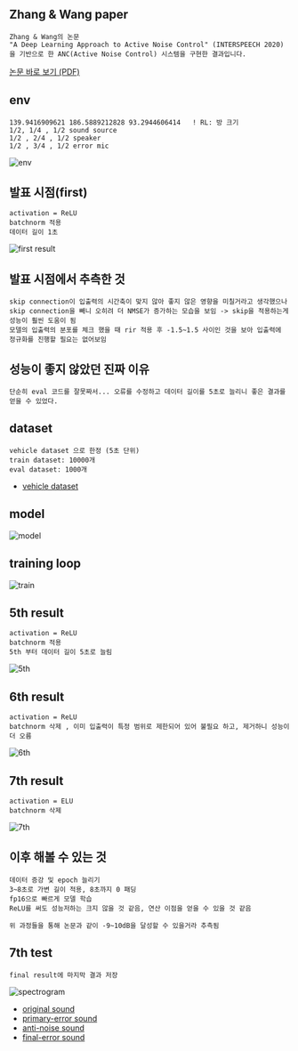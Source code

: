 ## Zhang & Wang paper
    Zhang & Wang의 논문  
    "A Deep Learning Approach to Active Noise Control" (INTERSPEECH 2020) 
    을 기반으로 한 ANC(Active Noise Control) 시스템을 구현한 결과입니다.
[논문 바로 보기 (PDF)](https://www.isca-archive.org/interspeech_2020/zhang20i_interspeech.pdf)
## env
    139.9416909621 186.5889212828 93.2944606414   ! RL: 방 크기
    1/2, 1/4 , 1/2 sound source
    1/2 , 2/4 , 1/2 speaker
    1/2 , 3/4 , 1/2 error mic
![env](./final%20result/env.png)

## 발표 시점(first)
    activation = ReLU
    batchnorm 적용
    데이터 길이 1초
![first result](./result/first.png)
## 발표 시점에서 추측한 것
    skip connection이 입출력의 시간축이 맞지 않아 좋지 않은 영향을 미칠거라고 생각했으나 skip connection을 빼니 오히려 더 NMSE가 증가하는 모습을 보임 -> skip을 적용하는게 성능이 훨씬 도움이 됨
    모델의 입출력의 분포를 체크 했을 때 rir 적용 후 -1.5~1.5 사이인 것을 보아 입출력에 정규화를 진행할 필요는 없어보임
## 성능이 좋지 않았던 진짜 이유
    단순히 eval 코드를 잘못짜서... 오류를 수정하고 데이터 길이를 5초로 늘리니 좋은 결과를 얻을 수 있었다.
## dataset
    vehicle dataset 으로 한정 (5초 단위)
    train dataset: 10000개
    eval dataset: 1000개
- [vehicle dataset](https://www.kaggle.com/datasets/janboubiabderrahim/vehicle-sounds-dataset)
## model
![model](./final%20result/model.png)
## training loop
![train](./final%20result/training%20loop.png)
## 5th result
    activation = ReLU
    batchnorm 적용
    5th 부터 데이터 길이 5초로 늘림
![5th](./result/5th.png)
## 6th result
    activation = ReLU
    batchnorm 삭제 , 이미 입출력이 특정 범위로 제한되어 있어 불필요 하고, 제거하니 성능이 더 오름
![6th](./result/6th_without_norm.png)
## 7th result
    activation = ELU
    batchnorm 삭제
![7th](./final%20result/7th_ELU.png)
## 이후 해볼 수 있는 것
    데이터 증강 및 epoch 늘리기
    3~8초로 가변 길이 적용, 8초까지 0 패딩
    fp16으로 빠르게 모델 학습
    ReLU를 써도 성능저하는 크지 않을 것 같음, 연산 이점을 얻을 수 있을 것 같음

    위 과정들을 통해 논문과 같이 -9~10dB을 달성할 수 있을거라 추측됨 
## 7th test
    final result에 마지막 결과 저장
![spectrogram](./final%20result/spectrogram.png)
- [original sound](https://drive.google.com/file/d/1KFw8MebmZUDUihVlweYF3_y20h1feuoz/view?usp=drive_link)
- [primary-error sound](https://drive.google.com/file/d/1pBvJaS8tMYZ1EZ_d7UvKlc0jTgw3VNvv/view?usp=drive_link)
- [anti-noise sound](https://drive.google.com/file/d/1cxL3yAovxSmCByR5kvPBKUgtk05ISMuv/view?usp=drive_link)
- [final-error sound](https://drive.google.com/file/d/1bcogdwfX8aHqPcE_8pBnBYKoafd_3YZW/view?usp=drive_link)

